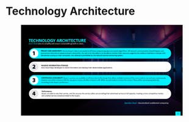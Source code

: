 # Technology Architecture

<figure><img src=".gitbook/assets/image (22).png" alt=""><figcaption></figcaption></figure>
